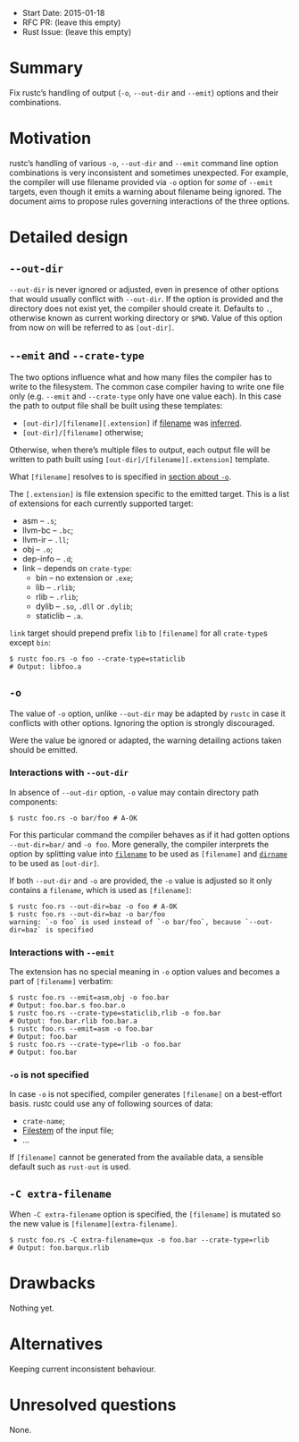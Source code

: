 - Start Date: 2015-01-18
- RFC PR: (leave this empty)
- Rust Issue: (leave this empty)

# Summary

Fix rustc’s handling of output (`-o`, `--out-dir` and `--emit`) options and their combinations.

# Motivation

rustc’s handling of various `-o`, `--out-dir` and `--emit` command line option combinations is very
inconsistent and sometimes unexpected. For example, the compiler will use filename provided via
`-o` option for *some* of `--emit` targets, even though it emits a warning about filename being
ignored. The document aims to propose rules governing interactions of the three options.

# Detailed design

## `--out-dir`

`--out-dir` is never ignored or adjusted, even in presence of other options that would usually
conflict with `--out-dir`. If the option is provided and the directory does not exist yet, the
compiler should create it. Defaults to `.`, otherwise known as current working directory or `$PWD`.
Value of this option from now on will be referred to as `[out-dir]`.

## `--emit` and `--crate-type`

The two options influence what and how many files the compiler has to write to the filesystem. The
common case compiler having to write one file only (e.g. `--emit` and `--crate-type` only have one
value each). In this case the path to output file shall be built using these templates:

* `[out-dir]/[filename][.extension]` if [filename] was [inferred][inferred].
* `[out-dir]/[filename]` otherwise;

[inferred]: #-o-is-not-specified

Otherwise, when there’s multiple files to output, each output file will be written to path built
using `[out-dir]/[filename][.extension]` template.

What `[filename]` resolves to is specified in [section about `-o`](#-o).

The `[.extension]` is file extension specific to the emitted target. This is a list of extensions
for each currently supported target:

* asm – `.s`;
* llvm-bc – `.bc`;
* llvm-ir – `.ll`;
* obj – `.o`;
* dep-info – `.d`;
* link – depends on `crate-type`:
  * bin – no extension or `.exe`;
  * lib – `.rlib`;
  * rlib – `.rlib`;
  * dylib – `.so`, `.dll` or `.dylib`;
  * staticlib – `.a`.

`link` target should prepend prefix `lib` to `[filename]` for all `crate-type`s except `bin`:

    $ rustc foo.rs -o foo --crate-type=staticlib
    # Output: libfoo.a

## `-o`

The value of `-o` option, unlike `--out-dir` may be adapted by `rustc` in case it conflicts with
other options. Ignoring the option is strongly discouraged.

Were the value be ignored or adapted, the warning detailing actions taken should be emitted.

### Interactions with `--out-dir`

In absence of `--out-dir` option, `-o` value may contain directory path components:

    $ rustc foo.rs -o bar/foo # A-OK

For this particular command the compiler behaves as if it had gotten options `--out-dir=bar/` and
`-o foo`. More generally, the compiler interprets the option by splitting value into
[`filename`][filename] to be used as `[filename]` and [`dirname`][dirname] to be used as
`[out-dir]`.

[filename]: http://doc.rust-lang.org/std/path/trait.GenericPath.html#tymethod.filename
[dirname]: http://doc.rust-lang.org/std/path/trait.GenericPath.html#tymethod.dirname

If both `--out-dir` and `-o` are provided, the `-o` value is adjusted so it only contains a
`filename`, which is used as `[filename]`:

    $ rustc foo.rs --out-dir=baz -o foo # A-OK
    $ rustc foo.rs --out-dir=baz -o bar/foo
    warning: `-o foo` is used instead of `-o bar/foo`, because `--out-dir=baz` is specified

### Interactions with `--emit`

The extension has no special meaning in `-o` option values and becomes a part of `[filename]`
verbatim:

    $ rustc foo.rs --emit=asm,obj -o foo.bar
    # Output: foo.bar.s foo.bar.o
    $ rustc foo.rs --crate-type=staticlib,rlib -o foo.bar
    # Output: foo.bar.rlib foo.bar.a
    $ rustc foo.rs --emit=asm -o foo.bar
    # Output: foo.bar
    $ rustc foo.rs --crate-type=rlib -o foo.bar
    # Output: foo.bar

### `-o` is not specified

In case `-o` is not specified, compiler generates `[filename]` on a best-effort basis. rustc could
use any of following sources of data:

* `crate-name`;
* [Filestem][filestem] of the input file;
* …

[filestem]: http://doc.rust-lang.org/std/path/trait.GenericPath.html#method.filestem

If `[filename]` cannot be generated from the available data, a sensible default such as `rust-out`
is used.

## `-C extra-filename`

When `-C extra-filename` option is specified, the `[filename]` is mutated so the new value is
`[filename][extra-filename]`.

    $ rustc foo.rs -C extra-filename=qux -o foo.bar --crate-type=rlib
    # Output: foo.barqux.rlib

# Drawbacks

Nothing yet.

# Alternatives

Keeping current inconsistent behaviour.

# Unresolved questions

None.
